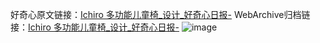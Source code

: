 好奇心原文链接：[Ichiro 多功能儿童椅_设计_好奇心日报-](https://www.qdaily.com/articles/4454.html)
WebArchive归档链接：[Ichiro 多功能儿童椅_设计_好奇心日报-](http://web.archive.org/web/20190623160851/https://www.qdaily.com/articles/4454.html)
![image](http://ww3.sinaimg.cn/large/007d5XDply1g3w22zx7yhj30u032jh0u)
